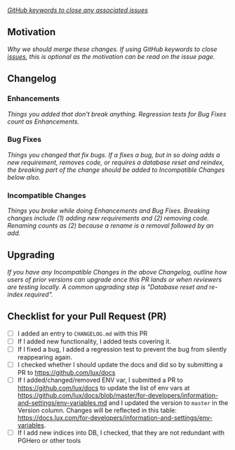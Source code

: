 *[GitHub keywords to close any associated issues](https://blog.github.com/2013-05-14-closing-issues-via-pull-requests/)*

## Motivation

*Why we should merge these changes.  If using GitHub keywords to close [issues](https://github.com/poanetwork/lux/issues), this is optional as the motivation can be read on the issue page.*

## Changelog

### Enhancements
*Things you added that don't break anything.  Regression tests for Bug Fixes count as Enhancements.*

### Bug Fixes
*Things you changed that fix bugs.  If a fixes a bug, but in so doing adds a new requirement, removes code, or requires a database reset and reindex, the breaking part of the change should be added to Incompatible Changes below also.*

### Incompatible Changes
*Things you broke while doing Enhancements and Bug Fixes.  Breaking changes include (1) adding new requirements and (2) removing code.  Renaming counts as (2) because a rename is a removal followed by an add.*

## Upgrading

*If you have any Incompatible Changes in the above Changelog, outline how users of prior versions can upgrade once this PR lands or when reviewers are testing locally.  A common upgrading step is "Database reset and re-index required".*

## Checklist for your Pull Request (PR)

  - [ ] I added an entry to `CHANGELOG.md` with this PR
  - [ ] If I added new functionality, I added tests covering it.
  - [ ] If I fixed a bug, I added a regression test to prevent the bug from silently reappearing again.
  - [ ] I checked whether I should update the docs and did so by submitting a PR to https://github.com/lux/docs
  - [ ] If I added/changed/removed ENV var, I submitted a PR to https://github.com/lux/docs to update the list of env vars at https://github.com/lux/docs/blob/master/for-developers/information-and-settings/env-variables.md and I updated the version to `master` in the Version column. Changes will be reflected in this table: https://docs.lux.com/for-developers/information-and-settings/env-variables. 
  - [ ] If I add new indices into DB, I checked, that they are not redundant with PGHero or other tools
